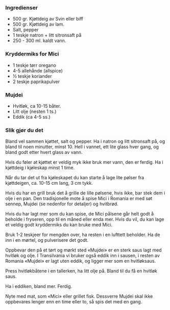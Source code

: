 
### Ingredienser
- 500 gr. Kjøttdeig av Svin eller biff
- 500 gr. Kjøttdeig av lam.
- Salt, pepper
- 1 teskje natron + litt sitronsaft på
- 250 - 300 ml. kaldt vann.

### Kryddermiks for Mici
- 1 teskje tørr oregano
- 4-5 allehånde (allspice)
- ½ teskje koriander
- 2 teskje paprikapulver

### Mujdei
- Hvitløk, ca 10-15 båter.
- Litt olje (nesten 1 ts.)
- Eddik (ca 4-5 ss.)

### Slik gjør du det
Bland vel sammen kjøttet, salt og pepper. Ha i natron og litt sitronsaft på, og bland til noen minutter, minst 10. Hell i vannet, ett lite glass hver gang, og bland godt etter hvert glass av vann.

 Hvis du føler at kjøttet er veldig myk ikke bruk mer vann, den er ferdig. Ha i kjøttdeig i kjøleskap minst 1 time.

 Når du tar det ut fra kjøleskapet du kan starte å lage lite pølser fra kjøttdeigen, ca. 10-15 cm lang, 3 cm tykk.

 Hvis du har en grill bruk det å grille de lille pølsene, hvis ikke, bar stek dem i olje i en pan. Den tradisjonelle mote å spise Mici i Romania er med søt sennep, Mujdei (se nedenfor for detaljer) og hvitbrød.

 Hvis du har lagt mer som du kan spise, de Mici pålsene går helt godt å beholde i fryseren, opp til en måned eller enda mer. Hvis du vil, du kan lage et veldig godt kryddermiks du kan bruke med Mici.

 Bruk 1-2 teskjeer for mengden over, ha resten i en lufttett beholder. Ha de inn i en mørtel, og pulverisere det godt.

 Oppbevar den på et tørt og mørkt sted «Mujdei» er en sterk saus lagt med hvitløk og olje. I Transilvania vi bruker også eddik inn i sausen, i resten av Romania «Mujdei» er lagt uten eddik, og ligger mer som en hvitløksaus.

  Press hvitløkbåtene i en tallerken, ha litt olje på. Bland til du få en hvitløk saus.

 Ha i eddiken, bland mer. Ferdig.

 Nyte med mat, som «Mici» eller grillet fisk. Dessverre Mujdei skal ikke oppbevares lenger enn en time eller to, så spis det med en gang.

  